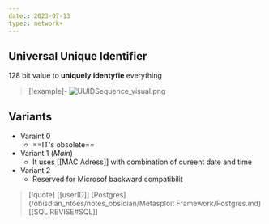 ```yaml
---
date:: 2023-07-13
type:: network+
---
```

## Universal Unique Identifier

128 bit value to **uniquely** **identyfie** everything 
>[!example]-
>![UUIDSequence_visual.png](/static/UUIDSequence_visual.png)
## Variants 
- Varaint 0
	- ==IT's obsolete==
- Variant 1 (*Main*)
	- It uses [[MAC Adress]] with combination of cureent date and time 
- Variant 2 
	- Reserved for Microsof backward compatibilit


>[!quote] 
[[userID]] 
[Postgres](/obisdian_ntoes/notes_obsidian/Metasploit Framework/Postgres.md) 
[[SQL REVISE#SQL]]
